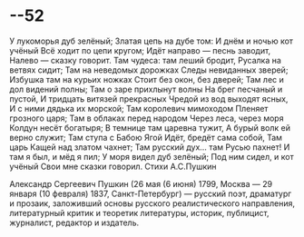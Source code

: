 # --52
У лукоморья дуб зелёный;
Златая цепь на дубе том:
И днём и ночью кот учёный
Всё ходит по цепи кругом;
Идёт направо — песнь заводит,
Налево — сказку говорит.
Там чудеса: там леший бродит,
Русалка на ветвях сидит;
Там на неведомых дорожках
Следы невиданных зверей;
Избушка там на курьих ножках
Стоит без окон, без дверей;
Там лес и дол видений полны;
Там о заре прихлынут волны
На брег песчаный и пустой,
И тридцать витязей прекрасных
Чредой из вод выходят ясных,
И с ними дядька их морской;
Там королевич мимоходом
Пленяет грозного царя;
Там в облаках перед народом
Через леса, через моря
Колдун несёт богатыря;
В темнице там царевна тужит,
А бурый волк ей верно служит;
Там ступа с Бабою Ягой
Идёт, бредёт сама собой,
Там царь Кащей над златом чахнет;
Там русский дух… там Русью пахнет!
И там я был, и мёд я пил;
У моря видел дуб зелёный;
Под ним сидел, и кот учёный
Свои мне сказки говорил.
Стихи А.С.Пушкин


Александр Сергеевич Пушкин (26 мая (6 июня) 1799, Москва — 29 января (10 февраля) 1837, Санкт-Петербург) — русский поэт, драматург и прозаик, заложивший основы русского реалистического направления, литературный критик и теоретик литературы, историк, публицист, журналист, редактор и издатель.
